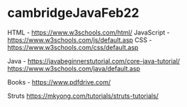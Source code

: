 # cambridgeJavaFeb22

HTML - https://www.w3schools.com/html/
JavaScript - https://www.w3schools.com/js/default.asp
CSS - https://www.w3schools.com/css/default.asp

Java - https://javabeginnerstutorial.com/core-java-tutorial/
       https://www.w3schools.com/java/default.asp

Books - https://www.pdfdrive.com/

Struts
  https://mkyong.com/tutorials/struts-tutorials/

